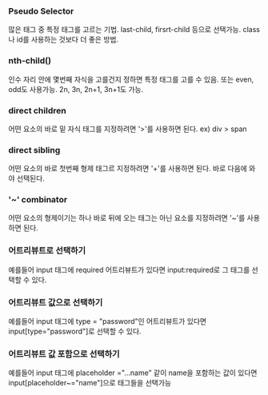 ### Pseudo Selector
많은 태그 중 특정 태그를 고르는 기법. last-child, firsrt-child 등으로 선택가능. class나 id를 사용하는 것보다 더 좋은 방법.

### nth-child()
인수 자리 안에 몇번째 자식을 고를건지 정하면 특정 태그를 고를 수 있음. 또는 even, odd도 사용가능. 2n, 3n, 2n+1, 3n+1도 가능.

### direct children
어떤 요소의 바로 밑 자식 태그를 지정하려면 '>'를 사용하면 된다. ex) div > span

### direct sibling
어떤 요소의 바로 첫번째 형제 태그르 지정하려면 '+'를 사용하면 된다. 바로 다음에 와야 선택된다.

### '~' combinator
어떤 요소의 형제이기는 하나 바로 뒤에 오는 태그는 아닌 요소를 지정하려면 '~'를 사용하면 된다.

### 어트리뷰트로 선택하기
예를들어 input 태그에 required 어트리뷰트가 있다면 input:required로 그 태그를 선택할 수 있다.

### 어트리뷰트 값으로 선택하기
예를들어 input 태그에 type = "password"인 어트리뷰트가 있다면 input[type="password"]로 선택할 수 있다.

### 어트리뷰트 값 포함으로 선택하기
예를들어 input 태그에 placeholder ="...name" 같이 name을 포함하는 값이 있다면 input[placeholder~="name"]으로 태그들을 선택가능








